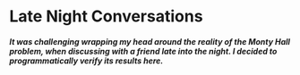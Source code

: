# Late Night Conversations

##### It was challenging wrapping my head around the reality of the Monty Hall problem, when discussing with a friend late into the night. I decided to programmatically verify its results here.
